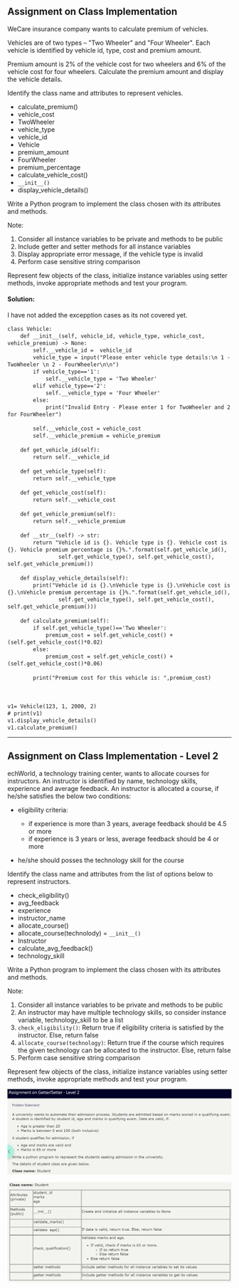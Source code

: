 ## Assignment on Class Implementation
WeCare insurance company wants to calculate premium of vehicles.  

Vehicles are of two types – "Two Wheeler" and "Four Wheeler". Each vehicle is identified by vehicle id, type, cost and premium amount.  

Premium amount is 2% of the vehicle cost for two wheelers and 6% of the vehicle cost for four wheelers. Calculate the premium amount and display the vehicle details.

Identify the class name and attributes to represent vehicles. 
- calculate_premium()
- vehicle_cost
- TwoWheeler
- vehicle_type
- vehicle_id
- Vehicle
- premium_amount
- FourWheeler
- premium_percentage
- calculate_vehicle_cost()
- `__init__()`
- display_vehicle_details()

Write a Python program to implement the class chosen with its attributes and methods.

Note:

1. Consider all instance variables to be private and methods to be public
2. Include getter and setter methods for all instance variables
3. Display appropriate error message, if the vehicle type is invalid
4. Perform case sensitive string comparison

Represent few objects of the class, initialize instance variables using setter methods, invoke appropriate methods and test your program.


#### Solution:
I have not added the excepption cases as its not covered yet.

```
class Vehicle:
    def __init__(self, vehicle_id, vehicle_type, vehicle_cost, vehicle_premium) -> None:
        self.__vehicle_id =  vehicle_id
        vehicle_type = input("Please enter vehicle type details:\n 1 -  TwoWheeler \n 2 - FourWheeler\n\n")
        if vehicle_type=='1':
            self.__vehicle_type = 'Two Wheeler'
        elif vehicle_type=='2':
            self.__vehicle_type = 'Four Wheeler'
        else:
            print("Invalid Entry - Please enter 1 for TwoWheeler and 2 for FourWheeler")

        self.__vehicle_cost = vehicle_cost
        self.__vehicle_premium = vehicle_premium

    def get_vehicle_id(self):
        return self.__vehicle_id
    
    def get_vehicle_type(self):
        return self.__vehicle_type

    def get_vehicle_cost(self):
        return self.__vehicle_cost   

    def get_vehicle_premium(self):
        return self.__vehicle_premium   

    def __str__(self) -> str:
        return "Vehicle id is {}. Vehicle type is {}. Vehicle cost is {}. Vehicle premium percentage is {}%.".format(self.get_vehicle_id(),
                self.get_vehicle_type(), self.get_vehicle_cost(), self.get_vehicle_premium())
    
    def display_vehicle_details(self):
        print("Vehicle id is {}.\nVehicle type is {}.\nVehicle cost is {}.\nVehicle premium percentage is {}%.".format(self.get_vehicle_id(),
                self.get_vehicle_type(), self.get_vehicle_cost(), self.get_vehicle_premium()))
    
    def calculate_premium(self):
        if self.get_vehicle_type()=='Two Wheeler':
            premium_cost = self.get_vehicle_cost() + (self.get_vehicle_cost()*0.02)
        else:
            premium_cost = self.get_vehicle_cost() + (self.get_vehicle_cost()*0.06)

        print("Premium cost for this vehicle is: ",premium_cost)



v1= Vehicle(123, 1, 2000, 2)
# print(v1)
v1.display_vehicle_details()
v1.calculate_premium()
```

***

## Assignment on Class Implementation - Level 2

echWorld, a technology training center, wants to allocate courses for instructors.
An instructor is identified by name, technology skills, experience and average feedback.
An instructor is allocated a course, if he/she satisfies the below two conditions:

- eligibility criteria:
    - if experience is more than 3 years, average feedback should be 4.5 or more
    - if experience is 3 years or less, average feedback should be 4 or more

- he/she should posses the technology skill for the course

Identify the class name and attributes from the list of options below to represent instructors.

- check_eligibility()
- avg_feedback
- experience
- instructor_name
- allocate_course()
- allocate_course(technolody)
= `__init__()`
- Instructor
- calculate_avg_feedback()
- technology_skill

Write a Python program to implement the class chosen with its attributes and methods.

Note:

1. Consider all instance variables to be private and methods to be public
2. An instructor may have multiple technology skills, so consider instance variable, technology_skill to be a list
3. `check_eligibility()`: Return true if eligibility criteria is satisfied by the instructor. Else, return false
4. `allocate_course(technology)`: Return true if the course which requires the given technology can be allocated to the instructor. Else, return false
5. Perform case sensitive string comparison

Represent few objects of the class, initialize instance variables using setter methods, invoke appropriate methods and test your program.

![](images\3a_Quiz\1.PNG)

![](images\3a_Quiz\2.PNG)

